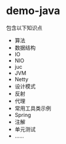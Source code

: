 # demo-java

包含以下知识点

- 算法
- 数据结构
- IO
- NIO
- juc
- JVM
- Netty
- 设计模式
- 反射
- 代理
- 常用工具类示例
- Spring
- 注解
- 单元测试
- ......